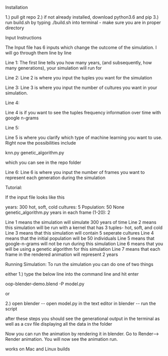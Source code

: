 Installation

1.) pull git repo
2.) if not already installed, download python3.6 and pip
3.) run build.sh by typing ./build.sh into terminal - make sure you are in proper directory


Input Instructions

The Input file has 6 inputs which change the outcome of the simulation. I will go through them line by line

Line 1:
The first line tells you how many years, (and subsequently, how many generations), your simulation will run for

Line 2:
Line 2 is where you input the tuples you want for the simulation

Line 3:
Line 3 is where you input the number of cultures you want in your simulation.

Line 4:

Line 4 is if you want to see the tuples frequency information over time with google n-grams

Line 5:

Line 5 is where you clarify which type of machine learning you want to use. Right now the possibilities include

knn.py
genetic_algorithm.py

which you can see in the repo folder

Line 6:
Line 6 is where you input the number of frames you want to represent each generation during the simulation



Tutorial:

If the input file looks like this

years: 300
hot, soft, cold
cultures: 5 
Population: 50
None
genetic_algorithm.py
years in each frame (1-20): 2

Line 1 means the simulation will simulate 300 years of time
Line 2 means this simulation will be run with a kernel that has 3 tuples- hot, soft, and cold
Line 3 means that this simulation will contain 5 seperate cultures
Line 4 means that the initial population will be 50 individuals
Line 5 means that google-n-grams will not be run during this simulation
Line 6 means that you will be using a genetic algorithm for this simulation
Line 7 means that each frame in the rendered animation will represent 2 years


Running Simulation:
To run the simulation you can do one of two things

either
1.) type the below line into the command line and hit enter

oop-blender-demo.blend -P model.py

or 

2.) open blender
-- open model.py in the text editor in blender
-- run the script


after these steps you should see the generational output in the terminal as well as a csv file displaying all the data in the folder

Now you can run the animation by rendering it in blender. Go to Render--> Render animation. You will now see the animation run.

works on Mac and Linux builds
